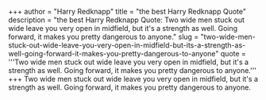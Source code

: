 +++
author = "Harry Redknapp"
title = "the best Harry Redknapp Quote"
description = "the best Harry Redknapp Quote: Two wide men stuck out wide leave you very open in midfield, but it's a strength as well. Going forward, it makes you pretty dangerous to anyone."
slug = "two-wide-men-stuck-out-wide-leave-you-very-open-in-midfield-but-its-a-strength-as-well-going-forward-it-makes-you-pretty-dangerous-to-anyone"
quote = '''Two wide men stuck out wide leave you very open in midfield, but it's a strength as well. Going forward, it makes you pretty dangerous to anyone.'''
+++
Two wide men stuck out wide leave you very open in midfield, but it's a strength as well. Going forward, it makes you pretty dangerous to anyone.
